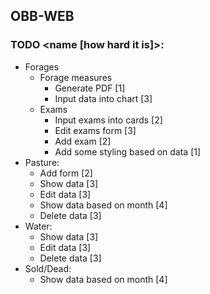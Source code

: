 ## OBB-WEB 

### TODO <name [how hard it is]>:
* Forages
    * Forage measures
        * Generate PDF [1]
        * Input data into chart [3]
    * Exams
        * Input exams into cards [2]
        * Edit exams form [3]
        * Add exam [2]
        * Add some styling based on data [1]
* Pasture:
    * Add form [2]
    * Show data [3]
    * Edit data [3]
    * Show data based on month [4]
    * Delete data [3]
* Water:
    * Show data [3]
    * Edit data [3]
    * Delete data [3]
* Sold/Dead:
    * Show data based on month [4]